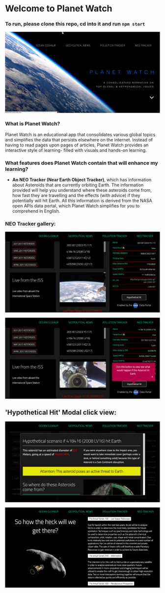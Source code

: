 # Welcome to Planet Watch

### To run, please clone this repo, cd into it and run `npm start`

![](gallery/homepic.png)

### What is Planet Watch?

Planet Watch is an educational app that consolidates various global topics and simplifies the data that persists elsewhere on the internet. Instead of having to read pages upon pages of articles, Planet Watch provides an interactive style of learning- filled with visuals and hands-on learning. 

### What features does Planet Watch contain that will enhance my learning?

- **An NEO Tracker (Near Earth Object Tracker)**, which has information about Asteroids that are currently orbiting Earth. The information provided will help you understand where these asteroids come from, how fast they are travelling and the effects (with advice) if they potentially will hit Earth. All this information is derived from the NASA open APIs data portal, which Planet Watch simplifies for you to comprehend in English.

### NEO Tracker gallery:
![](gallery/neoone.png)

![](gallery/neothree.png)

## 'Hypothetical Hit' Modal click view:

![](gallery/neotwo.png)

![](gallery/neofour.png)



